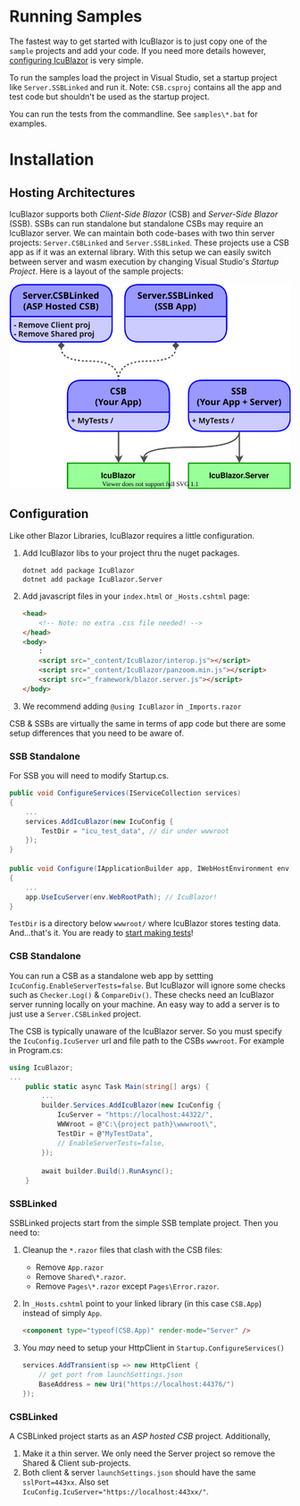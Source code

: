 
# Running Samples

The fastest way to get started with IcuBlazor is to just copy one of the `sample` projects and add your code.  If you need more details however, [configuring IcuBlazor](#configuration) is very simple.

To run the samples load the project in Visual Studio, set a startup project like `Server.SSBLinked` and run it. Note: `CSB.csproj` contains all the app and test code but shouldn't be used as the startup project.

You can run the tests from the commandline.  See `samples\*.bat` for examples.


# Installation



## Hosting Architectures

IcuBlazor supports both *Client-Side Blazor* (CSB) and *Server-Side Blazor* (SSB).  SSBs can run standalone but standalone CSBs may require an IcuBlazor server.  We can maintain both code-bases with two thin server projects: `Server.CSBLinked` and `Server.SSBLinked`.  These projects use a CSB app as if it was an external library. With this setup we can easily switch between server and wasm execution by changing Visual Studio's *Startup Project*.  Here is a layout of the sample projects:

![](sample-projs.svg)

## Configuration

Like other Blazor Libraries, IcuBlazor requires a little configuration.
1. Add IcuBlazor libs to your project thru the nuget packages.
    ```
    dotnet add package IcuBlazor
    dotnet add package IcuBlazor.Server
    ```
    
1. Add javascript files in your `index.html` or `_Hosts.cshtml` page: 

    ```html
    <head>
        <!-- Note: no extra .css file needed! -->
    </head>
    <body>
        :
        <script src="_content/IcuBlazor/interop.js"></script>
        <script src="_content/IcuBlazor/panzoom.min.js"></script>
        <script src="_framework/blazor.server.js"></script>
    </body>
    ```


1. We recommend adding  `@using IcuBlazor`  in `_Imports.razor`
   

CSB & SSBs are virtually the same in terms of app code but there are some setup differences that you need to be aware of.


### SSB Standalone

For SSB you will need to modify Startup.cs.

```cs
public void ConfigureServices(IServiceCollection services)
{
    ...
    services.AddIcuBlazor(new IcuConfig {
        TestDir = "icu_test_data", // dir under wwwroot
    });
}

public void Configure(IApplicationBuilder app, IWebHostEnvironment env)
{
    ...
    app.UseIcuServer(env.WebRootPath); // IcuBlazor!
}

```

`TestDir` is a directory below `wwwroot/` where IcuBlazor stores testing data.  And...that's it.  You are ready to [start making tests](../Readme.md#Usage)! 

### CSB Standalone

You can run a CSB as a standalone web app by settting `IcuConfig.EnableServerTests=false`.  But IcuBlazor will ignore some checks such as `Checker.Log()` & `CompareDiv()`.  These checks need an IcuBlazor server running locally on your machine.  An easy way to add a server is to just use a `Server.CSBLinked` project.

The CSB is typically unaware of the IcuBlazor server. So you must specify the `IcuConfig.IcuServer` url and file path to the CSBs `wwwroot`.  For example in Program.cs:


```cs
using IcuBlazor;
...
    public static async Task Main(string[] args) {
        ...
        builder.Services.AddIcuBlazor(new IcuConfig {
            IcuServer = "https://localhost:44322/",
            WWWroot = @"C:\{project path}\wwwroot\",
            TestDir = @"MyTestData",
            // EnableServerTests=false,
        });

        await builder.Build().RunAsync();
    }
```

### SSBLinked

SSBLinked projects start from the simple SSB template project. Then you need to:
1. Cleanup the `*.razor` files that clash with the CSB files:
    - Remove `App.razor`
    - Remove `Shared\*.razor`. 
    - Remove `Pages\*.razor` except `Pages\Error.razor`.  <br/>
1. In `_Hosts.cshtml` point to your linked library (in this case `CSB.App`) instead of simply `App`.
    ```html
    <component type="typeof(CSB.App)" render-mode="Server" />
    ```

1. You *may* need to setup your HttpClient in `Startup.ConfigureServices()`
    ```cs
    services.AddTransient(sp => new HttpClient {
        // get port from launchSettings.json
        BaseAddress = new Uri("https://localhost:44376/") 
    });
    ```

### CSBLinked
A CSBLinked project starts as an *ASP hosted CSB* project. Additionally,

1. Make it a thin server. We only need the Server project so remove the Shared & Client sub-projects. 
1. Both client & server `launchSettings.json` should have the same `sslPort=443xx`. Also set `IcuConfig.IcuServer="https://localhost:443xx/"`.


